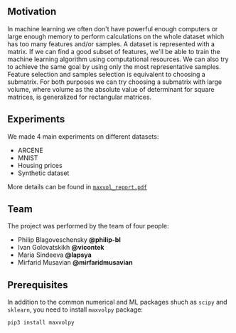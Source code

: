 ## Motivation
In machine learning we often don't have powerful enough computers or large enough memory to perform calculations on the whole dataset which has too many features and/or samples. A dataset is represented with a matrix. If we can find a good subset of features, we'll be able to train the machine learning algorithm using computational resources. We can also try to achieve the same goal by using only the most representative samples. Feature selection and samples selection is equivalent to choosing a submatrix. For both purposes we can try choosing a submatrix with large volume, where volume as the absolute value of determinant for square matrices, is generalized for rectangular matrices.

## Experiments
We made 4 main experiments on different datasets:
* ARCENE
* MNIST
* Housing prices
* Synthetic dataset

More details can be found in [`maxvol_report.pdf`](maxvol_report.pdf)

## Team
The project was performed by the team of four people:
* Philip Blagoveschensky **@philip-bl**
* Ivan Golovatskikh **@vicontek**
* Maria Sindeeva **@lapsya**
* Mirfarid Musavian **@mirfaridmusavian**

## Prerequisites
In addition to the common numerical and ML packages shuch as `scipy` and `sklearn`, you need to install `maxvolpy` package:

``pip3 install maxvolpy``
